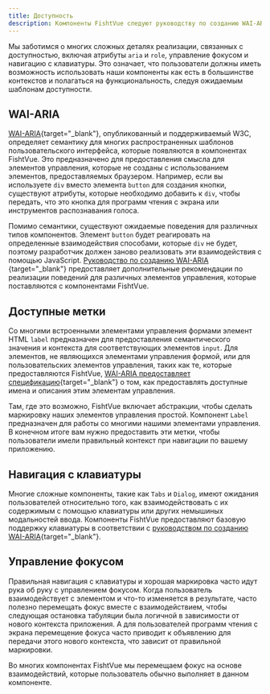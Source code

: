 ```yaml
---
title: Доступность
description: Компоненты FishtVue следуют руководству по созданию WAI-ARIA и тестируются в широком выборе современных браузеров и часто используемых вспомогательных технологий.
---
```


Мы заботимся о многих сложных деталях реализации, связанных с доступностью, включая атрибуты `aria` и `role`, управление
фокусом и навигацию с клавиатуры. Это означает, что пользователи должны иметь возможность использовать наши компоненты
как есть в большинстве контекстов и полагаться на функциональность, следуя ожидаемым шаблонам доступности.

<h2 id="wai-aria">WAI-ARIA</h2>

[WAI-ARIA](https://www.w3.org/TR/wai-aria-1.2/){target="_blank"}, опубликованный и поддерживаемый W3C, определяет
семантику для многих распространенных шаблонов пользовательского интерфейса, которые появляются в компонентах FishtVue.
Это предназначено для предоставления смысла для элементов управления, которые не созданы с использованием элементов,
предоставляемых браузером. Например, если вы используете `div` вместо элемента `button` для создания кнопки, существуют
атрибуты, которые необходимо добавить к `div`, чтобы передать, что это кнопка для программ чтения с экрана или
инструментов распознавания голоса.

Помимо семантики, существуют ожидаемые поведения для различных типов компонентов. Элемент `button` будет реагировать на
определенные взаимодействия способами, которые `div` не будет, поэтому разработчик должен заново реализовать эти
взаимодействия с помощью JavaScript. [Руководство по созданию WAI-ARIA](https://www.w3.org/TR/wai-aria-practices-1.2/)
{target="_blank"} предоставляет дополнительные рекомендации по реализации поведений для различных элементов управления,
которые поставляются с компонентами FishtVue.

<h2 id="accessible-labels">Доступные метки</h2>

Со многими встроенными элементами управления формами элемент HTML `label` предназначен для предоставления семантического
значения и контекста для соответствующих элементов `input`. Для элементов, не являющихся элементами управления формой,
или для пользовательских элементов управления, таких как те, которые предоставляются
FishtVue, [WAI-ARIA предоставляет спецификацию](https://www.w3.org/TR/wai-aria-1.2/#namecalculation){target="_blank"} о
том, как предоставлять доступные имена и описания этим элементам управления.

Там, где это возможно, FishtVue включает абстракции, чтобы сделать маркировку наших элементов управления простой.
Компонент `Label` предназначен для работы со многими нашими элементами управления. В конечном итоге вам нужно
предоставить эти метки, чтобы пользователи имели правильный контекст при навигации по вашему приложению.

<h2 id="keyboard-navigation">Навигация с клавиатуры</h2>

Многие сложные компоненты, такие как `Tabs` и `Dialog`, имеют ожидания пользователей относительно того, как
взаимодействовать с их содержимым с помощью клавиатуры или других немышиных модальностей ввода. Компоненты FishtVue
предоставляют базовую поддержку клавиатуры в соответствии
с [руководством по созданию WAI-ARIA](https://www.w3.org/TR/wai-aria-practices-1.2/){target="_blank"}.

<h2 id="focus-management">Управление фокусом</h2>

Правильная навигация с клавиатуры и хорошая маркировка часто идут рука об руку с управлением фокусом. Когда пользователь
взаимодействует с элементом и что-то изменяется в результате, часто полезно перемещать фокус вместе с взаимодействием,
чтобы следующая остановка табуляции была логичной в зависимости от нового контекста приложения. А для пользователей
программ чтения с экрана перемещение фокуса часто приводит к объявлению для передачи этого нового контекста, что зависит
от правильной маркировки.

Во многих компонентах FishtVue мы перемещаем фокус на основе взаимодействий, которые пользователь обычно выполняет в
данном компоненте.
